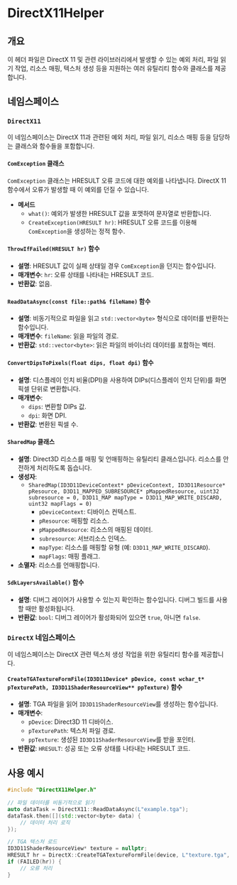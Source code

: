 # DirectX11Helper

## 개요

이 헤더 파일은 DirectX 11 및 관련 라이브러리에서 발생할 수 있는 예외 처리, 파일 읽기 작업, 리소스 매핑, 텍스처 생성 등을 지원하는 여러 유틸리티 함수와 클래스를 제공합니다.

## 네임스페이스

### `DirectX11`

이 네임스페이스는 DirectX 11과 관련된 예외 처리, 파일 읽기, 리소스 매핑 등을 담당하는 클래스와 함수들을 포함합니다.

#### `ComException` 클래스
`ComException` 클래스는 HRESULT 오류 코드에 대한 예외를 나타냅니다. DirectX 11 함수에서 오류가 발생할 때 이 예외를 던질 수 있습니다.

- **메서드**
  - `what()`: 예외가 발생한 HRESULT 값을 포맷하여 문자열로 반환합니다.
  - `CreateException(HRESULT hr)`: HRESULT 오류 코드를 이용해 `ComException`을 생성하는 정적 함수.

#### `ThrowIfFailed(HRESULT hr)` 함수
- **설명**: HRESULT 값이 실패 상태일 경우 `ComException`을 던지는 함수입니다.
- **매개변수**: `hr`: 오류 상태를 나타내는 HRESULT 코드.
- **반환값**: 없음.

#### `ReadDataAsync(const file::path& fileName)` 함수
- **설명**: 비동기적으로 파일을 읽고 `std::vector<byte>` 형식으로 데이터를 반환하는 함수입니다.
- **매개변수**: `fileName`: 읽을 파일의 경로.
- **반환값**: `std::vector<byte>`: 읽은 파일의 바이너리 데이터를 포함하는 벡터.

#### `ConvertDipsToPixels(float dips, float dpi)` 함수
- **설명**: 디스플레이 인치 비율(DPI)을 사용하여 DIPs(디스플레이 인치 단위)를 화면 픽셀 단위로 변환합니다.
- **매개변수**:
  - `dips`: 변환할 DIPs 값.
  - `dpi`: 화면 DPI.
- **반환값**: 변환된 픽셀 수.

#### `SharedMap` 클래스
- **설명**: Direct3D 리소스를 매핑 및 언매핑하는 유틸리티 클래스입니다. 리소스를 안전하게 처리하도록 돕습니다.
- **생성자**: 
  - `SharedMap(ID3D11DeviceContext* pDeviceContext, ID3D11Resource* pResource, D3D11_MAPPED_SUBRESOURCE* pMappedResource, uint32 subresource = 0, D3D11_MAP mapType = D3D11_MAP_WRITE_DISCARD, uint32 mapFlags = 0)`
    - `pDeviceContext`: 디바이스 컨텍스트.
    - `pResource`: 매핑할 리소스.
    - `pMappedResource`: 리소스의 매핑된 데이터.
    - `subresource`: 서브리소스 인덱스.
    - `mapType`: 리소스를 매핑할 유형 (예: `D3D11_MAP_WRITE_DISCARD`).
    - `mapFlags`: 매핑 플래그.
- **소멸자**: 리소스를 언매핑합니다.

#### `SdkLayersAvailable()` 함수
- **설명**: 디버그 레이어가 사용할 수 있는지 확인하는 함수입니다. 디버그 빌드를 사용할 때만 활성화됩니다.
- **반환값**: `bool`: 디버그 레이어가 활성화되어 있으면 `true`, 아니면 `false`.

### `DirectX` 네임스페이스

이 네임스페이스는 DirectX 관련 텍스처 생성 작업을 위한 유틸리티 함수를 제공합니다.

#### `CreateTGATextureFormFile(ID3D11Device* pDevice, const wchar_t* pTexturePath, ID3D11ShaderResourceView** ppTexture)` 함수
- **설명**: TGA 파일을 읽어 `ID3D11ShaderResourceView`를 생성하는 함수입니다.
- **매개변수**:
  - `pDevice`: Direct3D 11 디바이스.
  - `pTexturePath`: 텍스처 파일 경로.
  - `ppTexture`: 생성된 `ID3D11ShaderResourceView`를 받을 포인터.
- **반환값**: `HRESULT`: 성공 또는 오류 상태를 나타내는 HRESULT 코드.

## 사용 예시

```cpp
#include "DirectX11Helper.h"

// 파일 데이터를 비동기적으로 읽기
auto dataTask = DirectX11::ReadDataAsync(L"example.tga");
dataTask.then([](std::vector<byte> data) {
    // 데이터 처리 로직
});

// TGA 텍스처 로드
ID3D11ShaderResourceView* texture = nullptr;
HRESULT hr = DirectX::CreateTGATextureFormFile(device, L"texture.tga", &texture);
if (FAILED(hr)) {
    // 오류 처리
}
